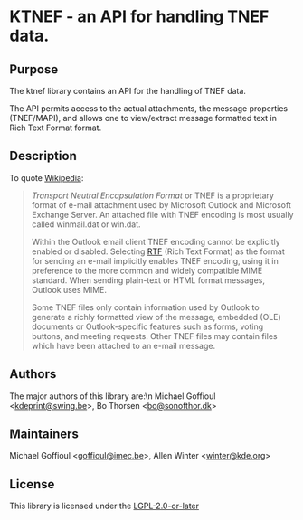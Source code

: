 # KTNEF - an API for handling TNEF data.

## Purpose

The ktnef library contains an API for the handling of TNEF data.

The API permits access to the actual attachments, the message
properties (TNEF/MAPI), and allows one to view/extract message formatted
text in Rich Text Format format.

## Description

To quote [Wikipedia](https://en.wikipedia.org/wiki/TNEF):

> *Transport Neutral Encapsulation Format* or TNEF is a proprietary format of
> e-mail attachment used by Microsoft Outlook and Microsoft Exchange Server.
> An attached file with TNEF encoding is most usually called winmail.dat or
> win.dat.
>
> Within the Outlook email client TNEF encoding cannot be explicitly enabled or
> disabled.  Selecting <a href="https://en.wikipedia.org/wiki/Rich_Text_Format">
> RTF</a> (Rich Text Format) as the format for sending an e-mail implicitly
> enables TNEF encoding, using it in preference to the more common and widely
> compatible MIME standard.  When sending plain-text or HTML format messages,
> Outlook uses MIME.
>
> Some TNEF files only contain information used by Outlook to generate a richly
> formatted view of the message, embedded (OLE) documents or Outlook-specific
> features such as forms, voting buttons, and meeting requests.  Other TNEF
> files may contain files which have been attached to an e-mail message.

## Authors

The major authors of this library are:\n
Michael Goffioul \<kdeprint@swing.be\>,
Bo Thorsen \<bo@sonofthor.dk\>

## Maintainers

Michael Goffioul \<goffioul@imec.be\>,
Allen Winter \<winter@kde.org\>

## License

This library is licensed under the [LGPL-2.0-or-later](https://invent.kde.org/pim/ktnef/-/blob/master/LICENSES/LGPL-2.0-or-later.txt?ref_type=heads)

